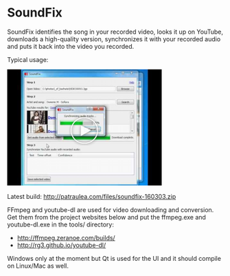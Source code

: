 SoundFix
========

SoundFix identifies the song in your recorded video, looks it up on YouTube, 
downloads a high-quality version, synchronizes it with your recorded audio 
and puts it back into the video you recorded.

Typical usage: 

[![SoundFix usage](/usage-preview.png?raw=true)](http://www.youtube.com/watch?v=AVIHpaNQLS0)

Latest build: http://patraulea.com/files/soundfix-160303.zip

FFmpeg and youtube-dl are used for video downloading and conversion. Get them
from the project websites below and put the ffmpeg.exe and youtube-dl.exe in
the tools/ directory:

- http://ffmpeg.zeranoe.com/builds/
- http://rg3.github.io/youtube-dl/

Windows only at the moment but Qt is used for the UI and it should compile on
Linux/Mac as well.
